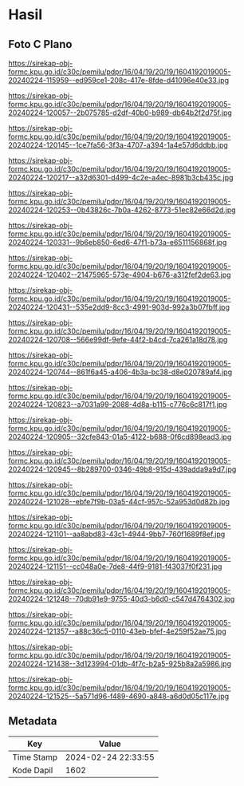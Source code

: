 # Hasil

## Foto C Plano

https://sirekap-obj-formc.kpu.go.id/c30c/pemilu/pdpr/16/04/19/20/19/1604192019005-20240224-115959--ed959ce1-208c-417e-8fde-d41096e40e33.jpg

https://sirekap-obj-formc.kpu.go.id/c30c/pemilu/pdpr/16/04/19/20/19/1604192019005-20240224-120057--2b075785-d2df-40b0-b989-db64b2f2d75f.jpg

https://sirekap-obj-formc.kpu.go.id/c30c/pemilu/pdpr/16/04/19/20/19/1604192019005-20240224-120145--1ce7fa56-3f3a-4707-a394-1a4e57d6ddbb.jpg

https://sirekap-obj-formc.kpu.go.id/c30c/pemilu/pdpr/16/04/19/20/19/1604192019005-20240224-120217--a32d6301-d499-4c2e-a4ec-8981b3cb435c.jpg

https://sirekap-obj-formc.kpu.go.id/c30c/pemilu/pdpr/16/04/19/20/19/1604192019005-20240224-120253--0b43826c-7b0a-4262-8773-51ec82e66d2d.jpg

https://sirekap-obj-formc.kpu.go.id/c30c/pemilu/pdpr/16/04/19/20/19/1604192019005-20240224-120331--9b6eb850-6ed6-47f1-b73a-e6511156868f.jpg

https://sirekap-obj-formc.kpu.go.id/c30c/pemilu/pdpr/16/04/19/20/19/1604192019005-20240224-120402--21475965-573e-4904-b676-a312fef2de63.jpg

https://sirekap-obj-formc.kpu.go.id/c30c/pemilu/pdpr/16/04/19/20/19/1604192019005-20240224-120431--535e2dd9-8cc3-4991-903d-992a3b07fbff.jpg

https://sirekap-obj-formc.kpu.go.id/c30c/pemilu/pdpr/16/04/19/20/19/1604192019005-20240224-120708--566e99df-9efe-44f2-b4cd-7ca261a18d78.jpg

https://sirekap-obj-formc.kpu.go.id/c30c/pemilu/pdpr/16/04/19/20/19/1604192019005-20240224-120744--861f6a45-a406-4b3a-bc38-d8e020789af4.jpg

https://sirekap-obj-formc.kpu.go.id/c30c/pemilu/pdpr/16/04/19/20/19/1604192019005-20240224-120823--a7031a99-2088-4d8a-b115-c776c6c817f1.jpg

https://sirekap-obj-formc.kpu.go.id/c30c/pemilu/pdpr/16/04/19/20/19/1604192019005-20240224-120905--32cfe843-01a5-4122-b688-0f6cd898ead3.jpg

https://sirekap-obj-formc.kpu.go.id/c30c/pemilu/pdpr/16/04/19/20/19/1604192019005-20240224-120945--8b289700-0346-49b8-915d-439adda9a9d7.jpg

https://sirekap-obj-formc.kpu.go.id/c30c/pemilu/pdpr/16/04/19/20/19/1604192019005-20240224-121028--ebfe7f9b-03a5-44cf-957c-52a953d0d82b.jpg

https://sirekap-obj-formc.kpu.go.id/c30c/pemilu/pdpr/16/04/19/20/19/1604192019005-20240224-121101--aa8abd83-43c1-4944-9bb7-760f1689f8ef.jpg

https://sirekap-obj-formc.kpu.go.id/c30c/pemilu/pdpr/16/04/19/20/19/1604192019005-20240224-121151--cc048a0e-7de8-44f9-9181-f43037f0f231.jpg

https://sirekap-obj-formc.kpu.go.id/c30c/pemilu/pdpr/16/04/19/20/19/1604192019005-20240224-121248--70db91e9-9755-40d3-b6d0-c547d4764302.jpg

https://sirekap-obj-formc.kpu.go.id/c30c/pemilu/pdpr/16/04/19/20/19/1604192019005-20240224-121357--a88c36c5-0110-43eb-bfef-4e259f52ae75.jpg

https://sirekap-obj-formc.kpu.go.id/c30c/pemilu/pdpr/16/04/19/20/19/1604192019005-20240224-121438--3d123994-01db-4f7c-b2a5-925b8a2a5986.jpg

https://sirekap-obj-formc.kpu.go.id/c30c/pemilu/pdpr/16/04/19/20/19/1604192019005-20240224-121525--5a571d96-f489-4690-a848-a6d0d05c117e.jpg


## Metadata

| Key        | Value               |
| ---------- | ------------------- |
| Time Stamp | 2024-02-24 22:33:55 |
| Kode Dapil | 1602                |



